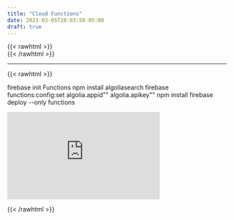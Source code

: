 ```yaml
---
title: "Cloud Functions"
date: 2021-03-05T20:03:58-05:00
draft: true
---
```

{{< rawhtml >}}
<br />
{{< /rawhtml >}}
***
{{< rawhtml >}}
<!-- https://www.youtube.com/watch?v=3Z0V3cvgns8 -->


firebase init Functions
npm install algoliasearch
firebase functions:config:set algolia.appid"" algolia.apikey""
npm install
firebase deploy --only functions
<br/>
<iframe width="350" height="200" src="https://www.youtube.com/embed/3Z0V3cvgns8" title="YouTube video player" frameborder="0" allow="accelerometer; autoplay; clipboard-write; encrypted-media; gyroscope; picture-in-picture" allowfullscreen></iframe>





{{< /rawhtml >}}
